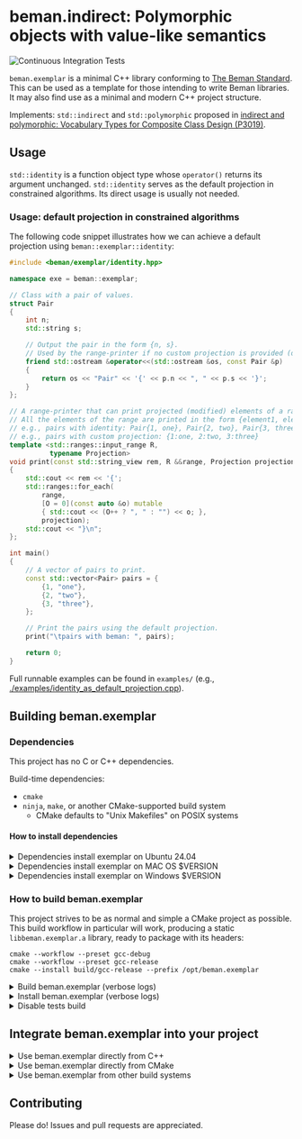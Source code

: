 <!--
SPDX-License-Identifier: Apache-2.0 WITH LLVM-exception
-->

# beman.indirect: Polymorphic objects with value-like semantics

![Continuous Integration Tests](https://github.com/bemanproject/exemplar/actions/workflows/ci_tests.yml/badge.svg)

`beman.exemplar` is a minimal C++ library conforming to [The Beman Standard](https://github.com/bemanproject/beman/blob/main/docs/BEMAN_STANDARD.md).
This can be used as a template for those intending to write Beman libraries.
It may also find use as a minimal and modern  C++ project structure.

Implements: `std::indirect` and `std::polymorphic` proposed in [indirect and polymorphic: Vocabulary Types for Composite Class Design (P3019)](https://wg21.link/P3019).

## Usage

`std::identity` is a function object type whose `operator()` returns its argument unchanged.
`std::identity` serves as the default projection in constrained algorithms.
Its direct usage is usually not needed.

### Usage: default projection in constrained algorithms

 The following code snippet illustrates how we can achieve a default projection using `beman::exemplar::identity`:

```cpp
#include <beman/exemplar/identity.hpp>

namespace exe = beman::exemplar;

// Class with a pair of values.
struct Pair
{
    int n;
    std::string s;

    // Output the pair in the form {n, s}.
    // Used by the range-printer if no custom projection is provided (default: identity projection).
    friend std::ostream &operator<<(std::ostream &os, const Pair &p)
    {
        return os << "Pair" << '{' << p.n << ", " << p.s << '}';
    }
};

// A range-printer that can print projected (modified) elements of a range.
// All the elements of the range are printed in the form {element1, element2, ...}.
// e.g., pairs with identity: Pair{1, one}, Pair{2, two}, Pair{3, three}
// e.g., pairs with custom projection: {1:one, 2:two, 3:three}
template <std::ranges::input_range R,
          typename Projection>
void print(const std::string_view rem, R &&range, Projection projection = exe::identity>)
{
    std::cout << rem << '{';
    std::ranges::for_each(
        range,
        [O = 0](const auto &o) mutable
        { std::cout << (O++ ? ", " : "") << o; },
        projection);
    std::cout << "}\n";
};

int main()
{
    // A vector of pairs to print.
    const std::vector<Pair> pairs = {
        {1, "one"},
        {2, "two"},
        {3, "three"},
    };

    // Print the pairs using the default projection.
    print("\tpairs with beman: ", pairs);

    return 0;
}

```

Full runnable examples can be found in `examples/` (e.g., [./examples/identity_as_default_projection.cpp](./examples/identity_as_default_projection.cpp)).

## Building beman.exemplar

### Dependencies
<!-- TODO Darius: rewrite section!-->

This project has no C or C++ dependencies.

Build-time dependencies:

- `cmake`
- `ninja`, `make`, or another CMake-supported build system
  - CMake defaults to "Unix Makefiles" on POSIX systems

#### How to install dependencies

<!-- TODO Darius: rewrite section!-->

<details>
<summary>Dependencies install exemplar on Ubuntu 24.04  </summary>

<!-- TODO Darius: rewrite section!-->

```shell
# Install tools:
apt-get install -y cmake make ninja-build

# Toolchains:
apt-get install                           \
  g++-14 gcc-14 gcc-13 g++-14             \
  clang-18 clang++-18 clang-17 clang++-17
```

</details>

<details>
<summary>Dependencies install exemplar on MAC OS $VERSION </summary>

<!-- TODO Darius: rewrite section!-->
```shell
# TODO
```

</details>

<details>
<summary>Dependencies install exemplar on Windows $VERSION  </summary>
<!-- TODO Darius: rewrite section!-->

```shell
# TODO
```

</details>

### How to build beman.exemplar

This project strives to be as normal and simple a CMake project as possible.
This build workflow in particular will work,
producing a static `libbeman.exemplar.a` library, ready to package with its headers:

```shell
cmake --workflow --preset gcc-debug
cmake --workflow --preset gcc-release
cmake --install build/gcc-release --prefix /opt/beman.exemplar
```

<details>
<summary> Build beman.exemplar (verbose logs) </summary>

```shell
# Configure beman.exemplar via gcc-debug workflow for development.
$ cmake --workflow --preset gcc-debug
Executing workflow step 1 of 3: configure preset "gcc-debug"

Preset CMake variables:

  CMAKE_BUILD_TYPE="Debug"
  CMAKE_CXX_COMPILER="g++"
  CMAKE_CXX_FLAGS="-fsanitize=address -fsanitize=pointer-compare -fsanitize=pointer-subtract -fsanitize=leak -fsanitize=undefined"
  CMAKE_CXX_STANDARD="20"

-- The CXX compiler identification is GNU 11.4.0
-- Detecting CXX compiler ABI info
-- Detecting CXX compiler ABI info - done
-- Check for working CXX compiler: /usr/bin/g++ - skipped
-- Detecting CXX compile features
-- Detecting CXX compile features - done
-- The C compiler identification is GNU 11.4.0
-- Detecting C compiler ABI info
-- Detecting C compiler ABI info - done
-- Check for working C compiler: /usr/bin/cc - skipped
-- Detecting C compile features
-- Detecting C compile features - done
-- Found Python3: /usr/bin/python3.10 (found version "3.10.12") found components: Interpreter
-- Performing Test CMAKE_HAVE_LIBC_PTHREAD
-- Performing Test CMAKE_HAVE_LIBC_PTHREAD - Success
-- Found Threads: TRUE
-- Configuring done
-- Generating done
-- Build files have been written to: /home/runner/work/exemplar/exemplar/build/gcc-debug

Executing workflow step 2 of 3: build preset "gcc-debug"

[1/14] Building CXX object src/beman/exemplar/CMakeFiles/beman.exemplar.dir/identity.cpp.o
[2/14] Linking CXX static library src/beman/exemplar/libbeman.exemplar.a
[3/14] Building CXX object examples/CMakeFiles/beman.exemplar.examples.identity_direct_usage.dir/identity_direct_usage.cpp.o
[4/14] Linking CXX executable examples/beman.exemplar.examples.identity_direct_usage
[5/14] Building CXX object _deps/googletest-build/googletest/CMakeFiles/gtest_main.dir/src/gtest_main.cc.o
[6/14] Building CXX object src/beman/exemplar/CMakeFiles/beman.exemplar.tests.dir/identity.t.cpp.o
[7/14] Building CXX object _deps/googletest-build/googlemock/CMakeFiles/gmock_main.dir/src/gmock_main.cc.o
[8/14] Building CXX object _deps/googletest-build/googlemock/CMakeFiles/gmock.dir/src/gmock-all.cc.o
[9/14] Building CXX object _deps/googletest-build/googletest/CMakeFiles/gtest.dir/src/gtest-all.cc.o
[10/14] Linking CXX static library lib/libgtest.a
[11/14] Linking CXX static library lib/libgtest_main.a
[12/14] Linking CXX static library lib/libgmock.a
[13/14] Linking CXX static library lib/libgmock_main.a
[14/14] Linking CXX executable src/beman/exemplar/beman.exemplar.tests

Executing workflow step 3 of 3: test preset "gcc-debug"

Test project /home/runner/work/exemplar/exemplar/build/gcc-debug
    Start 1: IdentityTest.call_identity_with_int
1/4 Test #1: IdentityTest.call_identity_with_int ...........   Passed    0.13 sec
    Start 2: IdentityTest.call_identity_with_custom_type
2/4 Test #2: IdentityTest.call_identity_with_custom_type ...   Passed    0.01 sec
    Start 3: IdentityTest.compare_std_vs_beman
3/4 Test #3: IdentityTest.compare_std_vs_beman .............   Passed    0.01 sec
    Start 4: IdentityTest.check_is_transparent
4/4 Test #4: IdentityTest.check_is_transparent .............   Passed    0.01 sec

100% tests passed, 0 tests failed out of 4

Total Test time (real) =   0.18 sec

# Configure beman.exemplar via gcc-release workflow for direct usage.
$ cmake --workflow --preset gcc-release
Executing workflow step 1 of 3: configure preset "gcc-release"

Preset CMake variables:

  CMAKE_BUILD_TYPE="RelWithDebInfo"
  CMAKE_CXX_COMPILER="g++"
  CMAKE_CXX_FLAGS="-O3"
  CMAKE_CXX_STANDARD="20"

-- The CXX compiler identification is GNU 11.4.0
-- Detecting CXX compiler ABI info
-- Detecting CXX compiler ABI info - done
-- Check for working CXX compiler: /usr/bin/g++ - skipped
-- Detecting CXX compile features
-- Detecting CXX compile features - done
-- The C compiler identification is GNU 11.4.0
-- Detecting C compiler ABI info
-- Detecting C compiler ABI info - done
-- Check for working C compiler: /usr/bin/cc - skipped
-- Detecting C compile features
-- Detecting C compile features - done
-- Found Python3: /usr/bin/python3.10 (found version "3.10.12") found components: Interpreter
-- Performing Test CMAKE_HAVE_LIBC_PTHREAD
-- Performing Test CMAKE_HAVE_LIBC_PTHREAD - Success
-- Found Threads: TRUE
-- Configuring done
-- Generating done
-- Build files have been written to: /home/runner/work/exemplar/exemplar/build/gcc-release

Executing workflow step 2 of 3: build preset "gcc-release"

[1/14] Building CXX object src/beman/exemplar/CMakeFiles/beman.exemplar.dir/identity.cpp.o
[2/14] Linking CXX static library src/beman/exemplar/libbeman.exemplar.a
[3/14] Building CXX object examples/CMakeFiles/beman.exemplar.examples.identity_direct_usage.dir/identity_direct_usage.cpp.o
[4/14] Linking CXX executable examples/beman.exemplar.examples.identity_direct_usage
[5/14] Building CXX object _deps/googletest-build/googletest/CMakeFiles/gtest_main.dir/src/gtest_main.cc.o
[6/14] Building CXX object src/beman/exemplar/CMakeFiles/beman.exemplar.tests.dir/identity.t.cpp.o
[7/14] Building CXX object _deps/googletest-build/googlemock/CMakeFiles/gmock_main.dir/src/gmock_main.cc.o
[8/14] Building CXX object _deps/googletest-build/googlemock/CMakeFiles/gmock.dir/src/gmock-all.cc.o
[9/14] Building CXX object _deps/googletest-build/googletest/CMakeFiles/gtest.dir/src/gtest-all.cc.o
[10/14] Linking CXX static library lib/libgtest.a
[11/14] Linking CXX static library lib/libgtest_main.a
[12/14] Linking CXX static library lib/libgmock.a
[13/14] Linking CXX executable src/beman/exemplar/beman.exemplar.tests
[14/14] Linking CXX static library lib/libgmock_main.a

Executing workflow step 3 of 3: test preset "gcc-release"

Test project /home/runner/work/exemplar/exemplar/build/gcc-release
    Start 1: IdentityTest.call_identity_with_int
1/4 Test #1: IdentityTest.call_identity_with_int ...........   Passed    0.00 sec
    Start 2: IdentityTest.call_identity_with_custom_type
2/4 Test #2: IdentityTest.call_identity_with_custom_type ...   Passed    0.00 sec
    Start 3: IdentityTest.compare_std_vs_beman
3/4 Test #3: IdentityTest.compare_std_vs_beman .............   Passed    0.00 sec
    Start 4: IdentityTest.check_is_transparent
4/4 Test #4: IdentityTest.check_is_transparent .............   Passed    0.00 sec

100% tests passed, 0 tests failed out of 4

Total Test time (real) =   0.01 sec

# Run examples.
$ build/gcc-release/examples/beman.exemplar.examples.identity_direct_usage
2024

```

</details>

<details>
<summary> Install beman.exemplar (verbose logs) </summary>

```shell
# Install build artifacts from `build` directory into `opt/beman.exemplar` path.
$ cmake --install build/gcc-release --prefix /opt/beman.exemplar
-- Install configuration: "RelWithDebInfo"
-- Up-to-date: /opt/beman.exemplar/lib/libbeman.exemplar.a
-- Up-to-date: /opt/beman.exemplar/include/beman/exemplar/identity.hpp


# Check tree.
$ tree /opt/beman.exemplar
/opt/beman.exemplar
├── include
│   └── beman
│       └── exemplar
│           └── identity.hpp
└── lib
    └── libbeman.exemplar.a

4 directories, 2 files
```

</details>

<details>
<summary> Disable tests build </summary>

To build this project with tests disabled (and their dependencies),
simply use `BEMAN_EXEMPLAR_BUILD_TESTING=OFF` as documented in upstream [CMake documentation](https://cmake.org/cmake/help/latest/module/CTest.html):

```shell
cmake -B build -S . -DBEMAN_EXEMPLAR_BUILD_TESTING=OFF
```

</details>

## Integrate beman.exemplar into your project

<details>
<summary> Use beman.exemplar directly from C++ </summary>
<!-- TODO Darius: rewrite section!-->

If you want to use `beman.exemplar` from your project,
you can include `beman/exemplar/*.hpp`  files from your C++ source files

```cpp
#include <beman/exemplar/identity.hpp>
```

and directly link with `libbeman.exemplar.a`

```shell
# Assume /opt/beman.exemplar staging directory.
$ c++ -o identity_usage examples/identity_usage.cpp \
    -I /opt/beman.exemplar/include/ \
    -L/opt/beman.exemplar/lib/ -lbeman.exemplar
```

</details>

<details>
<summary> Use beman.exemplar directly from CMake </summary>

<!-- TODO Darius: rewrite section! Add examples. -->

For CMake based projects, you will need to use the `beman.exemplar` CMake module to define the `beman::exemplar` CMake target:

```cmake
find_package(beman.exemplar REQUIRED)
```

You will also need to add `beman::exemplar`
to the link libraries of any libraries or executables that include `beman/exemplar/*.hpp` in their source or header file.

```cmake
target_link_libraries(yourlib PUBLIC beman::exemplar)
```

</details>

<details>
<summary> Use beman.exemplar from other build systems </summary>

<!-- TODO Darius: rewrite section! Add examples. -->

Build systems that support `pkg-config` by providing a `beman.exemplar.pc` file.
Build systems that support interoperation via `pkg-config` should be able to detect `beman.exemplar` for you automatically.

</details>

## Contributing

Please do! Issues and pull requests are appreciated.
